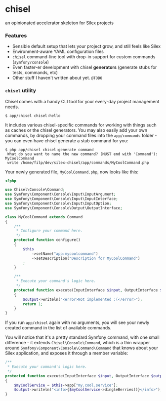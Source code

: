 # chisel
an opinionated accelerator skeleton for Silex projects

### Features


- Sensible default setup that lets your project grow, and still feels like Silex 
- Environment-aware YAML configuration files
- `chisel` command-line tool with drop-in support for custom commands (`symfony/console`)
- Even faster-er development with chisel **generators** (generate stubs for tests, commands, etc)
- Other stuff I haven't written about yet. `@TODO`

### `chisel` utility

Chisel comes with a handy CLI tool for your every-day project management needs.

```shell
$ app/chisel chisel:hello
```

It includes various chisel-specific commands for working with things such as caches or the chisel generators. You may also easily add your own commands, by dropping your command files into the `app/commands` folder - you can even have chisel generate a stub command for you:

```shell
$ php app/chisel chisel:generate command  
 What do you want to name the new command? (MUST end with 'Command'): MyCoolCommand  
 write /home/filp/dev/silex-chisel/app/commands/MyCoolCommand.php
```

Your newly generated file, `MyCoolCommand.php`, now looks like this:

```php
<?php

use Chisel\Console\Command;
use Symfony\Component\Console\Input\InputArgument;
use Symfony\Component\Console\Input\InputInterface;
use Symfony\Component\Console\Input\InputOption;
use Symfony\Component\Console\Output\OutputInterface;

class MyCoolCommand extends Command
{
    /**
     * Configure your command here.
     */
    protected function configure()
    {
        $this
            ->setName("app:mycoolcommand")
            ->setDescription("Description for MyCoolCommand")
        ;
    }

    /**
     * Execute your command's logic here.
     */
    protected function execute(InputInterface $input, OutputInterface $output)
    {
        $output->writeln("<error>Not implemented :(</error>");
        return 1;
    }
}
```

If you run `app/chisel` again with no arguments, you will see your newly created command in the list of available commands.

You will notice that it's a pretty standard Symfony command, with one small difference - it extends `Chisel\Console\Command`, which is a thin wrapper around `Symfony\Component\Console\Command\Command` that knows about your Silex application, and exposes it through a member variable:

```php
/**
 * Execute your command's logic here.
 */
protected function execute(InputInterface $input, OutputInterface $output)
{
    $myCoolService = $this->app["my.cool.service"];
    $output->writeln("<info>{$myCoolService->dingleBerries()}</info>");
}
```